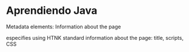 # Aprendiendo Java

Metadata elements: Information about the page
<html> especifies using HTNK standard
<head>  information about the page: title, scripts, CSS
<title> neisted inside <head> <head> tags

![Uploading imagen.png…]()


Sectioning elements: Define regions
<body>
<h1>
<div>

